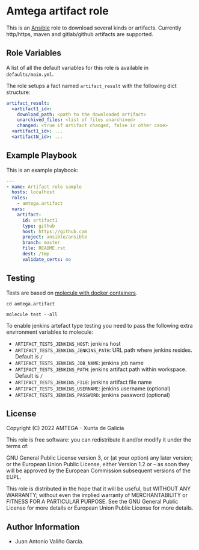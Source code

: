 # Amtega artifact role

This is an [Ansible](http://www.ansible.com) role to download several kinds or
artifacts. Currently http/https, maven and gitlab/github artifacts are
supported.

## Role Variables

A list of all the default variables for this role is available in
`defaults/main.yml`.

The role setups a fact named `artifact_result` with the following dict
structure:

```yaml
artifact_result:
  <artifact1_id>:
    download_path: <path to the downloaded artifact>
    unarchived_files: <list of files unarchived>
    changed: <true if artifact changed, false in other case>
  <artifact1_id>: ...
  <artifactN_id>: ...
```

## Example Playbook

This is an example playbook:

```yaml
---
- name: Artifact role sample
  hosts: localhost
  roles:
    - amtega.artifact
  vars:
    artifact:
      id: artifact1
      type: github
      host: https://github.com
      project: ansible/ansible
      branch: master
      file: README.rst
      dest: /tmp
      validate_certs: no
```

## Testing

Tests are based on
[molecule with docker containers](https://molecule.readthedocs.io/en/latest/installation.html).

```shell
cd amtega.artifact

molecule test --all
```

To enable jenkins artefact type testing you need to pass the following extra
environment variables to molecule:

- `ARTIFACT_TESTS_JENKINS_HOST`: jenkins host
- `ARTIFACT_TESTS_JENKINS_JENKINS_PATH`: URL path where jenkins resides. Default
  is `/`
- `ARTIFACT_TESTS_JENKINS_JOB_NAME`: jenkins job name
- `ARTIFACT_TESTS_JENKINS_PATH`: jenkins artifact path within workspace. Default
  is `/`
- `ARTIFACT_TESTS_JENKINS_FILE`: jenkins artifact file name
- `ARTIFACT_TESTS_JENKINS_USERNAME`: jenkins username (optional)
- `ARTIFACT_TESTS_JENKINS_PASSWORD`: jenkins password (optional)

## License

Copyright (C) 2022 AMTEGA - Xunta de Galicia

This role is free software: you can redistribute it and/or modify it under the
terms of:

GNU General Public License version 3, or (at your option) any later version; or
the European Union Public License, either Version 1.2 or – as soon they will be
approved by the European Commission ­subsequent versions of the EUPL.

This role is distributed in the hope that it will be useful, but WITHOUT ANY
WARRANTY; without even the implied warranty of MERCHANTABILITY or FITNESS FOR A
PARTICULAR PURPOSE. See the GNU General Public License for more details or
European Union Public License for more details.

## Author Information

- Juan Antonio Valiño García.
